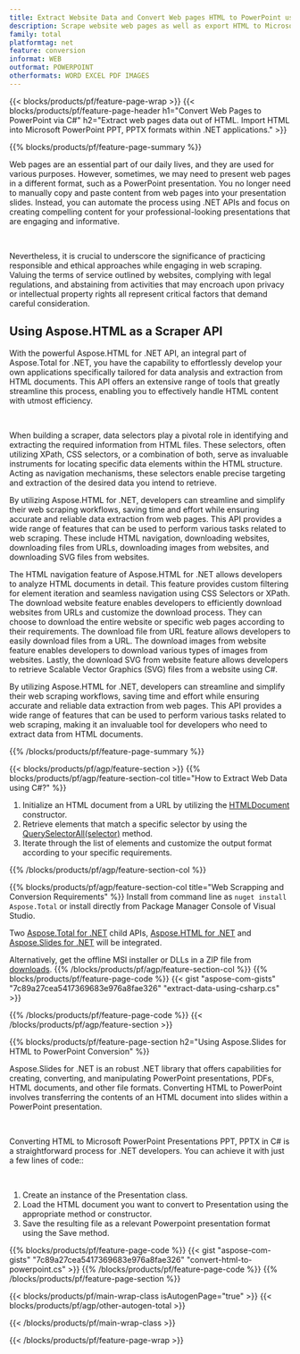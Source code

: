 ```yaml
---
title: Extract Website Data and Convert Web pages HTML to PowerPoint using C#
description: Scrape website web pages as well as export HTML to Microsoft Powerpoint Presentations within .NET applications
family: total
platformtag: net
feature: conversion
informat: WEB
outformat: POWERPOINT
otherformats: WORD EXCEL PDF IMAGES
---
```

{{< blocks/products/pf/feature-page-wrap >}}
{{< blocks/products/pf/feature-page-header h1="Convert Web Pages to PowerPoint via C#" h2="Extract web pages data out of HTML. Import HTML into Microsoft PowerPoint PPT, PPTX formats within .NET applications." >}}

{{% blocks/products/pf/feature-page-summary %}}


<p>Web pages are an essential part of our daily lives, and they are used for various purposes. However, sometimes, we may need to present web pages in a different format, such as a PowerPoint presentation. You no longer need to manually copy and paste content from web pages into your presentation slides. Instead, you can automate the process using .NET APIs and focus on creating compelling content for your professional-looking presentations that are engaging and informative.</p><br />

<p>Nevertheless, it is crucial to underscore the significance of practicing responsible and ethical approaches while engaging in web scraping. Valuing the terms of service outlined by websites, complying with legal regulations, and abstaining from activities that may encroach upon privacy or intellectual property rights all represent critical factors that demand careful consideration.</p>

<h2 class="heading-border">Using Aspose.HTML as a Scraper API</h2>

<p>With the powerful Aspose.HTML for .NET API, an integral part of Aspose.Total for .NET, you have the capability to effortlessly develop your own applications specifically tailored for data analysis and extraction from HTML documents. This API offers an extensive range of tools that greatly streamline this process, enabling you to effectively handle HTML content with utmost efficiency.</p><br />

<p>When building a scraper, data selectors play a pivotal role in identifying and extracting the required information from HTML files. These selectors, often utilizing XPath, CSS selectors, or a combination of both, serve as invaluable instruments for locating specific data elements within the HTML structure. Acting as navigation mechanisms, these selectors enable precise targeting and extraction of the desired data you intend to retrieve.</p>

<p>By utilizing Aspose.HTML for .NET, developers can streamline and simplify their web scraping workflows, saving time and effort while ensuring accurate and reliable data extraction from web pages. This API provides a wide range of features that can be used to perform various tasks related to web scraping. These include HTML navigation, downloading websites, downloading files from URLs, downloading images from websites, and downloading SVG files from websites.</p>

<p>The HTML navigation feature of Aspose.HTML for .NET allows developers to analyze HTML documents in detail. This feature provides custom filtering for element iteration and seamless navigation using CSS Selectors or XPath. The download website feature enables developers to efficiently download websites from URLs and customize the download process. They can choose to download the entire website or specific web pages according to their requirements. The download file from URL feature allows developers to easily download files from a URL. The download images from website feature enables developers to download various types of images from websites. Lastly, the download SVG from website feature allows developers to retrieve Scalable Vector Graphics (SVG) files from a website using C#.</p>

<p>By utilizing Aspose.HTML for .NET, developers can streamline and simplify their web scraping workflows, saving time and effort while ensuring accurate and reliable data extraction from web pages. This API provides a wide range of features that can be used to perform various tasks related to web scraping, making it an invaluable tool for developers who need to extract data from HTML documents.</p>

{{% /blocks/products/pf/feature-page-summary  %}}

{{< blocks/products/pf/agp/feature-section >}}
{{% blocks/products/pf/agp/feature-section-col title="How to Extract Web Data using C#?" %}}

1. Initialize an HTML document from a URL by utilizing the [HTMLDocument](https://reference.aspose.com/html/net/aspose.html/htmldocument/htmldocument/) constructor.
2. Retrieve elements that match a specific selector by using the [QuerySelectorAll(selector)](https://reference.aspose.com/html/net/aspose.html.dom/document/queryselectorall/) method.
3. Iterate through the list of elements and customize the output format according to your specific requirements.
 
{{% /blocks/products/pf/agp/feature-section-col %}}

{{% blocks/products/pf/agp/feature-section-col title="Web Scrapping and Conversion Requirements" %}}
Install from command line as ```nuget install Aspose.Total``` or install directly from Package Manager Console of Visual Studio.

Two [Aspose.Total for .NET](https://products.aspose.com/total/net/) child APIs, [Aspose.HTML for .NET](https://products.aspose.com/html/net/) and [Aspose.Slides for .NET](https://products.aspose.com/slides/net/) will be integrated.

Alternatively, get the offline MSI installer or DLLs in a ZIP file from [downloads](https://releases.aspose.com/total/net).
{{% /blocks/products/pf/agp/feature-section-col %}}
{{% blocks/products/pf/feature-page-code %}}
{{< gist "aspose-com-gists" "7c89a27cea5417369683e976a8fae326" "extract-data-using-csharp.cs" >}}

{{% /blocks/products/pf/feature-page-code %}}
{{< /blocks/products/pf/agp/feature-section >}}

{{% blocks/products/pf/feature-page-section  h2="Using Aspose.Slides for HTML to PowerPoint Conversion" %}}
<p>Aspose.Slides for .NET is an robust .NET library that offers capabilities for creating, converting, and manipulating PowerPoint presentations, PDFs, HTML documents, and other file formats. Converting HTML to PowerPoint involves transferring the contents of an HTML document into slides within a PowerPoint presentation.</p><br />

<p>Converting HTML to Microsoft PowerPoint Presentations PPT, PPTX in C# is a straightforward process for .NET developers. You can achieve it with just a few lines of code::</p><br />

1. Create an instance of the Presentation class.
1. Load the HTML document you want to convert to Presentation using the appropriate method or constructor.
1. Save the resulting file as a relevant Powerpoint presentation format using the Save method.

{{% blocks/products/pf/feature-page-code %}}
{{< gist "aspose-com-gists" "7c89a27cea5417369683e976a8fae326" "convert-html-to-powerpoint.cs" >}}
{{% /blocks/products/pf/feature-page-code  %}}
{{% /blocks/products/pf/feature-page-section %}}

{{< blocks/products/pf/main-wrap-class isAutogenPage="true" >}}
{{< blocks/products/pf/agp/other-autogen-total >}}

{{< /blocks/products/pf/main-wrap-class >}}

{{< /blocks/products/pf/feature-page-wrap >}}